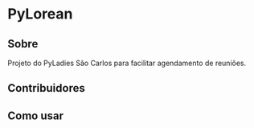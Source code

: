 # PyLorean

## Sobre
Projeto do PyLadies São Carlos para facilitar agendamento de reuniões.

## Contribuidores

## Como usar
